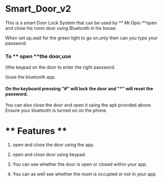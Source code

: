 # Smart_Door_v2
This is a smart Door Lock System that can be used by ** Mr.Opio **open and close his room door using Bluetooth in his house.   

When set up,wait for the green light to go on,only then can you type your password.  

### To ** open **the door,use
i)the keypad on the door to enter the right password.   

ii)use the bluetooth app.  

#### On the keyboard pressing "#" will lock the door and "*" will reset the password.
You can also close the door and open it using the apk provided above. 
Ensure your bluetooth is turned on on the phone.

# ** Features **  


1. open and close the door using the app.  

2. open and close door using keypad.   

3. You can see whether the door is open or closed within your app.  

4. You can as well see whether the room is occupied or not in your app.  

